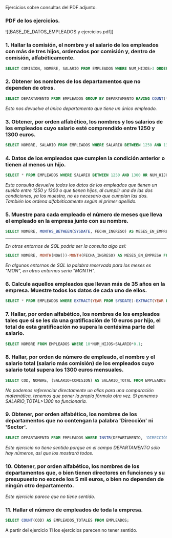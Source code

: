 Ejercicios sobre consultas del PDF adjunto.
### PDF de los ejercicios.
![[BASE_DE_DATOS_EMPLEADOS y ejercicios.pdf]]
### 1. Hallar la comisión, el nombre y el salario de los empleados con más de tres hijos, ordenados por comisión y, dentro de comisión, alfabéticamente.
```SQL
SELECT COMISION, NOMBRE, SALARIO FROM EMPLEADOS WHERE NUM_HIJOS>3 ORDER BY COMISION, NOMBRE;
```
### 2. Obtener los nombres de los departamentos que no dependen de otros.
```sql
SELECT DEPARTAMENTO FROM EMPLEADOS GROUP BY DEPARTAMENTO HAVING COUNT(*)=1;
```
*Esto nos devuelve el único departamento que tiene un único empleado.*
### 3. Obtener, por orden alfabético, los nombres y los salarios de los empleados cuyo salario esté comprendido entre 1250 y 1300 euros.
```sql
SELECT NOMBRE, SALARIO FROM EMPLEADOS WHERE SALARIO BETWEEN 1250 AND 1300 ORDER BY NOMBRE;
```
### 4. Datos de los empleados que cumplen la condición anterior o tienen al menos un hijo.
```sql
SELECT * FROM EMPLEADOS WHERE SALARIO BETWEEN 1250 AND 1300 OR NUM_HIJOS>0 ORDER BY NOMBRE;
```
*Esta consulta devuelve todos los datos de los empleados que tienen un sueldo entre 1250 y 1300 o que tienen hijos, al cumplir una de las dos condiciones, ya los muestra, no es necesario que cumplan las dos. También los ordena alfabéticamente según el primer apellido.*
### 5. Muestre para cada empleado el número de meses que lleva el empleado en la empresa junto con su nombre.
```sql
SELECT NOMBRE, MONTHS_BETWEEN(SYSDATE, FECHA_INGRESO) AS MESES_EN_EMPRESA FROM EMPLEADOS;
```
---
*En otros entornos de SQL podría ser la consulta algo así:*
```sql
SELECT NOMBRE, MONTH(NOW())-MONTH(FECHA_INGRESO) AS MESES_EN_EMPRESA FROM EMPLEADOS;
```
*En algunos entornos de SQL la palabra reservada para los meses es "MON", en otros entornos sería "MONTH".*
### 6. Calcule aquellos empleados que llevan más de 35 años en la empresa. Muestre todos los datos de cada uno de ellos.
```sql
SELECT * FROM EMPLEADOS WHERE EXTRACT(YEAR FROM SYSDATE)-EXTRACT(YEAR FROM FECHA_INGRESO)>35;
```
### 7. Hallar, por orden alfabético, los nombres de los empleados tales que si se les da una gratificación de 10 euros por hijo, el total de esta gratificación no supera la centésima parte del salario.
```sql
SELECT NOMBRE FROM EMPLEADOS WHERE 10*NUM_HIJOS<SALARIO*0.1;
```
### 8. Hallar, por orden de número de empleado, el nombre y el salario total (salario más comisión) de los empleados cuyo salario total supera los 1300 euros mensuales.
```sql
SELECT COD, NOMBRE, (SALARIO+COMISION) AS SALARIO_TOTAL FROM EMPLEADOS WHERE (SALARIO+COMISION)>1300 ORDER BY COD;
```
*No podemos referenciar directamente un alias para una comparación matemática, tenemos que poner la propia fórmula otra vez. Si ponemos SALARIO_TOTAL>1300 no funcionaría.*
### 9. Obtener, por orden alfabético, los nombres de los departamentos que no contengan la palabra 'Dirección' ni 'Sector'.
```sql
SELECT DEPARTAMENTO FROM EMPLEADOS WHERE INSTR(DEPARTAMENTO, 'DIRECCIÓN')=0 AND INSTR(DEPARTAMENTO, 'SECTOR')=0;
```
*Este ejercicio no tiene sentido porque en el campo DEPARTAMENTO sólo hay números, así que los mostrará todos.*
### 10. Obtener, por orden alfabético, los nombres de los departamentos que, o bien tienen directores en funciones y su presupuesto no excede los 5 mil euros, o bien no dependen de ningún otro departamento.
*Este ejercicio parece que no tiene sentido.*
### 11. Hallar el número de empleados de toda la empresa.
```sql
SELECT COUNT(COD) AS EMPLEADOS_TOTALES FROM EMPLEADOS;
```


A partir del ejercicio 11 los ejercicios parecen no tener sentido.